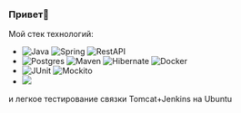 ### Привет👋
Мой стек технологий:
- ![Java](https://img.shields.io/badge/-Java-F29111?style=for-the-badge&logo=java&logoColor=e38873)
  ![Spring](https://img.shields.io/badge/-Spring-6AAD3D?style=for-the-badge&logo=spring&logoColor=90fd87)
  ![RestAPI](https://img.shields.io/badge/-rest%20api-007EC0?style=for-the-badge&logo=restapi&logoColor=275ecf)
- ![Postgres](https://img.shields.io/badge/-postgresql-31648C?style=for-the-badge&logo=postgresql&logoColor=FFFFFF) 
  ![Maven](https://img.shields.io/badge/-Maven-7D2675?style=for-the-badge&logo=apache&logoColor=e38873)
 ![Hibernate](https://img.shields.io/badge/-Hibernate-B6A975?style=for-the-badge&logo=hibernate&logoColor=717c88)
 ![Docker](https://img.shields.io/badge/-Docker-27519C?style=for-the-badge&logo=docker&logoColor=90fd87)
- ![JUnit](https://img.shields.io/badge/-junit-6CA315?style=for-the-badge&logo=junit&logoColor=C60000)
![Mockito](https://img.shields.io/badge/-mockito-6CA315?style=for-the-badge&logo=mockito&logoColor=90fd87)
- <img src="https://img.shields.io/badge/ЯндексПрактикум-6A5ACD?style=for-the-badge&logo=Coveralls&logoColor=black"/>
и легкое тестирование связки Tomcat+Jenkins на Ubuntu

